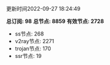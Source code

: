 更新时间2022-09-27 18:24:49

**总订阅: 98**
**总节点: 8859**
**有效节点: 2728**
- ss节点: 268
- v2ray节点: 2271
- trojan节点: 170
- ssr节点: 19
